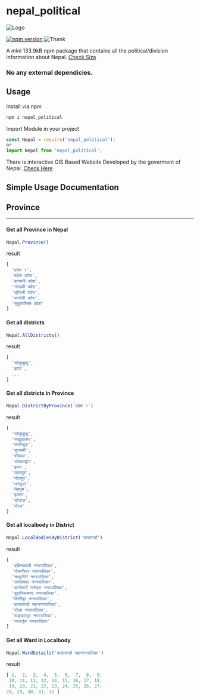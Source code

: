 # nepal_political
![Logo](http://i68.tinypic.com/iddumb.png)

[![npm version](https://badge.fury.io/js/nepal_political.svg)](https://www.npmjs.com/package/nepal_political/v/1.3.0)
![Thank](https://img.shields.io/badge/Say%20Thanks-!-1EAEDB.svg)

A mini 133.9kB npm package that contains all the political/division information about Nepal. [Check Size](https://bundlephobia.com/package/nepal_political@1.3.0)

### No any external dependicies. 
## Usage


Install via npm 
``` js
npm i nepal_political
``` 

Import Module in your project
``` js 
const Nepal = require('nepal_political');
or
import Nepal from 'nepal_political';
```

There is interactive GIS Based Website Developed by the goverment of Nepal. [Check Here](http://103.69.124.141/)

## Simple Usage Documentation

## Province
_____________________________________________________
#### Get all Province in Nepal

```javascript
Nepal.Province()
```

result 
```javascript
[
  'प्रदेश १',
  'मधेश प्रदेश',
  'बागमती प्रदेश',
  'गण्डकी प्रदेश',
  'लुम्बिनी प्रदेश',
  'कर्णाली प्रदेश',
  'सुदूरपश्चिम प्रदेश'
]
```

#### Get all districts

```javascript
Nepal.AllDistricts()
```
result
```javascript
[
  'सोलुखुम्बु',
  'झापा',
  ...
]
```

#### Get all districts in Province

```javascript
Nepal.DistrictByProvince('प्रदेश १')
```
result 
```javascript
[
  'सोलुखुम्बु', 
  'संखुवासभा',
  'ताप्लेजुङ', 
  'सुनसरी',
  'पाँचथर', 
  'ओखलढुंगा',
  'झापा',   
  'उदयपुर',
  'भोजपुर',  
  'धनकुटा',
  'तेह्रथुम',  
  'इलाम',
  'खोटाङ',  
  'मोरङ'
]
```

#### Get all localbody in District

```javascript
Nepal.LocalBodiesByDistrict('काठमाडौं')
```

result 
```javascript 
[
  'दक्षिणकाली नगरपालिका',
  'गोकर्णेश्वर नगरपालिका',
  'चन्द्रागिरी नगरपालिका',
  'तारकेश्वर नगरपालिका',
  'कागेश्वरी मनोहरा नगरपालिका',
  'बुढानिलकण्ठ नगरपालिका',
  'किर्तिपुर नगरपालिका',
  'काठमाण्डौ महानगरपालिका',
  'टोखा नगरपालिका',
  'शङ्खरापुर नगरपालिका',
  'नागार्जुन नगरपालिका'
]
```

#### Get all Ward in Localbody

```javascript
Nepal.WardDetails('काठमाण्डौ महानगरपालिका')
```

result 
```javascript 
[ 1,  2,  3,  4,  5,  6,  7,  8,  9,
 10, 11, 12, 13, 14, 15, 16, 17, 18,
 19, 20, 21, 22, 23, 24, 25, 26, 27,
28, 29, 30, 31, 32 ]
  ```